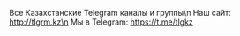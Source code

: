 Все Казахстанские Telegram каналы и группы\n
Наш сайт: http://tlgrm.kz\n
Мы в Telegram: https://t.me/tlgkz
